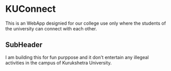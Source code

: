 # KUConnect
This is an WebApp designied for our college use only where the students of the university can connect with each other.


## SubHeader

I am building this for fun purppose and it don't entertain any illegeal activities in the campus of Kurukshetra University.

